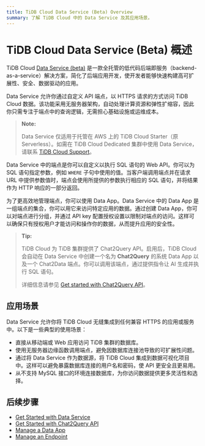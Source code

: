 ```yaml
---
title: TiDB Cloud Data Service (Beta) Overview
summary: 了解 TiDB Cloud 中的 Data Service 及其应用场景。
---
```


# TiDB Cloud Data Service (Beta) 概述

TiDB Cloud [Data Service (beta)](https://tidbcloud.com/project/data-service) 是一款全托管的低代码后端即服务（backend-as-a-service）解决方案，简化了后端应用开发，使开发者能够快速构建高可扩展性、安全、数据驱动的应用。

Data Service 允许你通过自定义 API 端点，以 HTTPS 请求的方式访问 TiDB Cloud 数据。该功能采用无服务器架构，自动处理计算资源和弹性扩缩容，因此你只需专注于端点中的查询逻辑，无需担心基础设施或运维成本。

> **Note:**
>
> Data Service 仅适用于托管在 AWS 上的 TiDB Cloud Starter（原 Serverless）。如需在 TiDB Cloud Dedicated 集群中使用 Data Service，请联系 [TiDB Cloud Support](/tidb-cloud/tidb-cloud-support.md)。

Data Service 中的端点是你可以自定义以执行 SQL 语句的 Web API。你可以为 SQL 语句指定参数，例如 `WHERE` 子句中使用的值。当客户端调用端点并在请求 URL 中提供参数值时，端点会使用所提供的参数执行相应的 SQL 语句，并将结果作为 HTTP 响应的一部分返回。

为了更高效地管理端点，你可以使用 Data App。Data Service 中的 Data App 是一组端点的集合，你可以用它来访问特定应用的数据。通过创建 Data App，你可以对端点进行分组，并通过 API key 配置授权设置以限制对端点的访问。这样可以确保只有授权用户才能访问和操作你的数据，从而提升应用的安全性。

> **Tip:**
>
> TiDB Cloud 为 TiDB 集群提供了 Chat2Query API。启用后，TiDB Cloud 会自动在 Data Service 中创建一个名为 **Chat2Query** 的系统 Data App 以及一个 Chat2Data 端点。你可以调用该端点，通过提供指令让 AI 生成并执行 SQL 语句。
>
> 详细信息请参见 [Get started with Chat2Query API](/tidb-cloud/use-chat2query-api.md)。

## 应用场景

Data Service 允许你将 TiDB Cloud 无缝集成到任何兼容 HTTPS 的应用或服务中。以下是一些典型的使用场景：

- 直接从移动端或 Web 应用访问 TiDB 集群的数据库。
- 使用无服务器边缘函数调用端点，避免因数据库连接池导致的可扩展性问题。
- 通过将 Data Service 作为数据源，将 TiDB Cloud 集成到数据可视化项目中。这样可以避免暴露数据库连接的用户名和密码，使 API 更安全且更易用。
- 从不支持 MySQL 接口的环境连接数据库，为你访问数据提供更多灵活性和选择。

## 后续步骤

- [Get Started with Data Service](/tidb-cloud/data-service-get-started.md)
- [Get Started with Chat2Query API](/tidb-cloud/use-chat2query-api.md)
- [Manage a Data App](/tidb-cloud/data-service-manage-data-app.md)
- [Manage an Endpoint](/tidb-cloud/data-service-manage-endpoint.md)